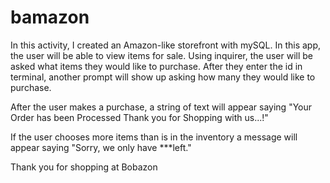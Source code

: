 # bamazon

In this activity, I created an Amazon-like storefront with mySQL. In this app, the user will be able to view items for sale. Using inquirer, the user will be asked what items they would like to purchase. After they enter the id in terminal, another prompt will show up asking how many they would like to purchase.

After the user makes a purchase, a string of text will appear saying "Your Order has been Processed
Thank you for Shopping with us...!"

If the user chooses more items than is in the inventory a message will appear saying "Sorry, we only have ***left."

Thank you for shopping at Bobazon